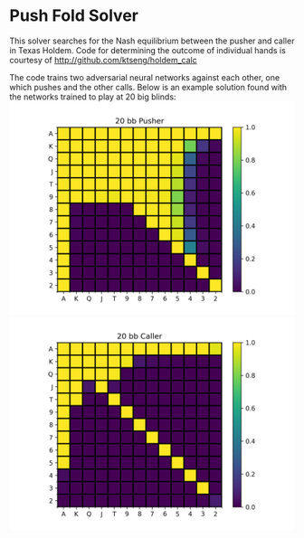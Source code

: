 Push Fold Solver
=================

This solver searches for the Nash equilibrium between the pusher and caller in Texas Holdem.
Code for determining the outcome of individual hands is courtesy of http://github.com/ktseng/holdem_calc

The code trains two adversarial neural networks against each other, one which pushes and the other calls.
Below is an example solution found with the networks trained to play at 20 big blinds:
![20bb Pusher](/images/pusher20.png)
![20bb Caller](/images/caller20.png)